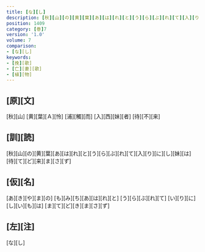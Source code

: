 ```yaml
---
title: [な][し]
description: [秋][山][の][黄][葉][あ][は][れ][と][う][ら][ぶ][れ][て][入][り][に][し][妹][は][待][て][ど][来][ま][さ][ず]
position: 1409
category: [巻]7
version: '1.0'
volume: 7
comparison:
- [な][し]
keywords:
- [挽][歌]
- [亡][妻][歌]
- [植][物]
---
```


## [原][文]

[秋][山] [黄][葉][Ａ][怜] [浦][觸][而] [入][西][妹][者] [待][不][来]

## [訓][読]

[秋][山][の][黄][葉][あ][は][れ][と][う][ら][ぶ][れ][て][入][り][に][し][妹][は][待][て][ど][来][ま][さ][ず]

## [仮][名]

[あ][き][や][ま][の] [も][み][ち][あ][は][れ][と] [う][ら][ぶ][れ][て] [い][り][に][し][い][も][は] [ま][て][ど][き][ま][さ][ず]

## [左][注]

[な][し]
